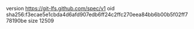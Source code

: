 version https://git-lfs.github.com/spec/v1
oid sha256:f3ecae5e1cbda4d6afd907edb6ff24c2ffc270eea84bb6b00b5f02ff778190be
size 12509
